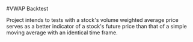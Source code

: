 #VWAP Backtest

Project intends to tests with a stock's volume weighted average price serves as a better indicator of a stock's future price than that of a simple moving average with an identical time frame.
